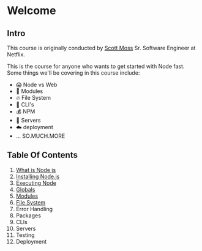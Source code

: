 # Welcome

## Intro

This course is originally conducted by [Scott Moss](https://github.com/Hendrixer) Sr. Software Engineer at Netflix.

This is the course for anyone who wants to get started with Node fast. Some things we'll be covering in this course include:

- 😱 Node vs Web
- 👀 Modules
- 🔥 File System
- 🎉 CLI's
- 💰 NPM
- 💸 Servers
- ☁️ deployment
- ... SO.MUCH.MORE

## Table Of Contents

1. [What is Node js](./01.what-is-nodejs.md)
2. [Installing Node.js](./02.installing-nodejs.md)
3. [Executing Node](./03.executing-node.md)
4. [Globals](04.globals.md)
5. [Modules](./05.modules.md)
6. [File System](./06.file-system.md)
7. Error Handling
8. Packages
9. CLIs
10. Servers
11. Testing
12. Deployment
